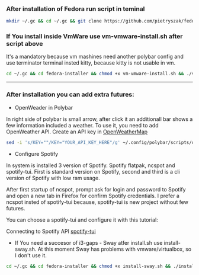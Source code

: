 ### After installation of Fedora run script in teminal

```bash
mkdir ~/.gc && cd ~/.gc && git clone https://github.com/pietryszak/fedora-installer.git && cd fedora-installer && chmod +x install.sh && ./install.sh 
```

### If You install inside VmWare use vm-vmware-install.sh after script above
It's a mandatory because vm mashines need another polybar config and use terminator terminal insted kitty, because kitty is not usable in vm.
```bash
cd ~/.gc && cd fedora-installer && chmod +x vm-vmware-install.sh && ./vm-vmware-install.sh
```

---

### After installation you can add extra futures:
*  OpenWeader in Polybar 

In right side of polybar is small arrow, after click it an additionall bar shows a few information included a weather. To use it, you need to add OpenWeather API.
Create an API key in [OpenWeatherMap](https://home.openweathermap.org)

```bash
sed -i 's/KEY=""/KEY="YOUR_API_KEY_HERE"/g' ~/.config/polybar/scripts/openweathermap-fullfeatured.sh
```


* Configure Spotify

In system is installed 3 version of Spotify. Spotify flatpak, ncspot and spotify-tui. First is standard version on Spotify, second and third is a cli version of Spotify with low ram usage.

After first startup of ncspot, prompt ask for login and password to Spotify and open a new tab in Firefox for confirm Spotify credentials. I prefer a ncspot insted of spotify-tui because, spotify-tui is new project without few futures.

<p>You can choose a spotify-tui and configure it with this tutorial:</p>

Connecting to Spotify API [spotify-tui](https://github.com/Rigellute/spotify-tui#connecting-to-spotifys-api)


* If You need a succesor of i3-gaps - Sway atfer install.sh use install-sway.sh. At this moment Sway has problems with vmware/virtualbox, so I don't use it.
```bash
cd ~/.gc && cd fedora-installer && chmod +x install-sway.sh && ./install-sway.sh
```
